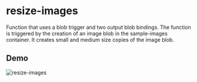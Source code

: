 # resize-images
Function that uses a blob trigger and two output blob bindings. The function is triggered by the creation of an image blob in the sample-images container. It creates small and medium size copies of the image blob.

## Demo
![resize-images](https://github.com/YousefKJM/az-func-csharp-scenarios/raw/master/demos/resize-images.gif)